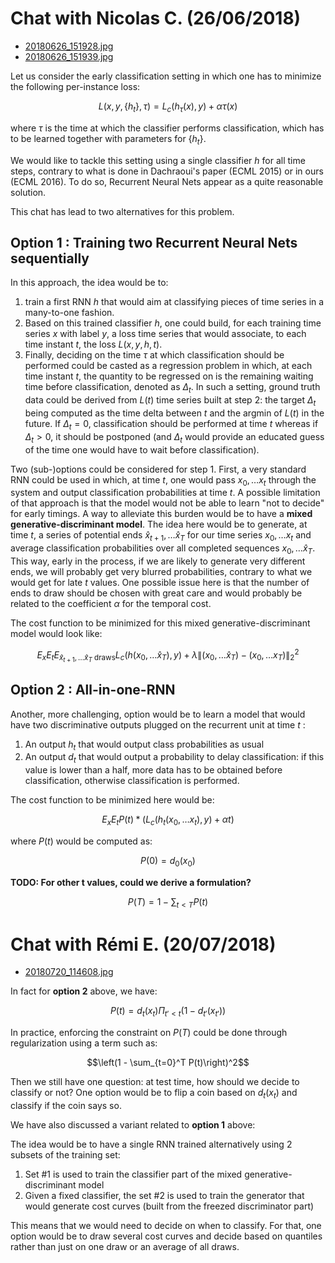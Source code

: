# Chat with Nicolas C. (26/06/2018)

* <a href="../media/20180626_151928.jpg">20180626_151928.jpg</a>
* <a href="../media/20180626_151939.jpg">20180626_151939.jpg</a>

Let us consider the early classification setting in which one has to minimize the following per-instance loss:

$$L(x, y, \{h_t\}, \tau) = L_c(h_\tau(x), y) + \alpha \tau(x)$$

where $\tau$ is the time at which the classifier performs classification, which has to be learned together with 
parameters for $\{h_t\}$.

We would like to tackle this setting using a single classifier $h$ for all time steps, contrary to what is done in 
Dachraoui's paper (ECML 2015) or in ours (ECML 2016).
To do so, Recurrent Neural Nets appear as a quite reasonable solution.

This chat has lead to two alternatives for this problem.

## Option 1 : Training two Recurrent Neural Nets sequentially

In this approach, the idea would be to:

1. train a first RNN $h$ that would aim at classifying pieces of time series in a 
many-to-one fashion. 
2. Based on this trained classifier $h$, one could build, for each training time series $x$ with 
label $y$, a loss time series that would associate, to each time instant $t$, the loss $L(x, y, h, t)$.
3. Finally, deciding on the time $\tau$ at which classification should be performed could be casted as a regression 
problem in which, at each time instant $t$, the quantity to be regressed on is the remaining waiting time before 
classification, denoted as $\Delta_t$. In such a setting, ground truth data could be derived from $L(t)$ time series 
built at step 2: the target $\Delta_t$ being computed as the time delta between $t$ and the argmin of $L(t)$ in the 
future. If $\Delta_t = 0$, classification should be performed at time $t$ whereas if $\Delta_t \gt 0$, it should be
postponed (and $\Delta_t$ would provide an educated guess of the time one would have to wait before classification).
 
Two (sub-)options could be considered for step 1. 
First, a very standard RNN could be used in which, at time $t$, one would pass $x_0, 
\dots x_t$ through the system and output classification probabilities at time $t$.
A possible limitation of that approach is that the model would not be able to learn "not to decide" for early timings.
A way to alleviate this burden would be to have a **mixed generative-discriminant model**.
The idea here would be to generate, at time $t$, a series of potential ends $\hat{x}_{t+1}, 
\dots \hat{x}_T$ for our time series $x_0, \dots x_t$ and average classification probabilities over all completed 
sequences $x_0, \dots \hat{x}_T$. This way, early in the process, if we are likely to generate very different ends, we
will probably get very blurred probabilities, contrary to what we would get for late $t$ values.
One possible issue here is that the number of ends to draw should be chosen with great care and would probably be 
related to the coefficient $\alpha$ for the temporal cost.

The cost function to be minimized for this mixed generative-discriminant model would look like:

$$E_x E_t E_{\hat{x}_{t+1}, \dots \hat{x}_T \text{ draws}} L_c(h(x_0, \dots \hat{x}_T), y) + 
\lambda \| (x_0, \dots \hat{x}_T) - (x_0, \dots x_T) \|^2_2$$


## Option 2 : All-in-one-RNN

Another, more challenging, option would be to learn a model that would have two discriminative outputs plugged on the
recurrent unit at time $t$ :
1. An output $h_t$ that would output class probabilities as usual
2. An output $d_t$ that would output a probability to delay classification: if this value is lower than a half, more 
data has to be obtained before classification, otherwise classification is performed.

The cost function to be minimized here would be:

$$E_x E_t P(t) * \left(L_c(h_t(x_0, \dots x_t), y) + \alpha t\right)$$

where $P(t)$ would be computed as:

$$P(0) = d_0(x_0)$$

**TODO: For other t values, could we derive a formulation?**

$$P(T) = 1 - \sum_{t<T} P(t)$$

# Chat with Rémi E. (20/07/2018)

* <a href="../media/20180720_114608.jpg">20180720_114608.jpg</a>

In fact for **option 2** above, we have:

$$P(t) = d_t(x_t) \Pi_{t'<t}(1-d_{t'}(x_{t'}))$$

In practice, enforcing the constraint on $P(T)$ could be done through regularization using a term such as:

$$\left(1 - \sum_{t=0}^T P(t)\right)^2$$

Then we still have one question: at test time, how should we decide to classify or not?
One option would be to flip a coin based on $d_t(x_t)$ and classify if the coin says so.

We have also discussed a variant related to **option 1** above:

The idea would be to have a single RNN trained alternatively using 2 subsets of the training set:

1. Set #1 is used to train the classifier part of the mixed generative-discriminant model
2. Given a fixed classifier, the set #2 is used to train the generator that would generate cost curves (built from 
the freezed discriminator part)

This means that we would need to decide on when to classify.
For that, one option would be to draw several cost curves and decide based on quantiles rather than just on one draw or 
an average of all draws.